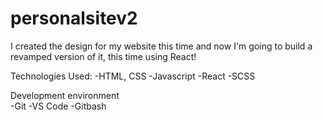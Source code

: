 # personalsitev2
I created the design for my website this time and now I'm going to build a revamped version of it, this time using React!

Technologies Used:
-HTML, CSS
-Javascript
-React 
-SCSS

Development environment
<br/>
-Git
-VS Code
-Gitbash
